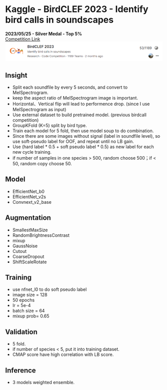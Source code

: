 # Kaggle - BirdCLEF 2023 - Identify bird calls in soundscapes
**2023/05/25 - Silver Medal - Top 5%**  
[Competition Link](https://www.kaggle.com/competitions/birdclef-2023)
![image](https://github.com/RichardLiu083/Kaggle-BirdCLEF-2023/blob/main/birdcall_rank.png)

## Insight
- Split each soundfile by every 5 seconds, and convert to MelSpectrogram.
- keep the aspect ratio of MelSpectrogram image is important.
- Horizontal、Vertical flip will lead to performence drop. (since I use MelSpectrogram as input)
- Use external dataset to build pretrained model. (previous birdcall competition)
- GroupKFold (K=5) split by bird type.
- Train each model for 5 fold, then use model soup to do combination.
- Since there are some images without signal (label in soundfile level), so use soft-pseudo label for OOF, and repeat until no LB gain.
- Use (hard label * 0.5 + soft pseudo label * 0.5) as new label for each new cycle training.
- if number of samples in one species > 500, random choose 500；if < 50, random copy choose 50.

## Model
- EfficientNet_b0
- EfficientNet_v2s
- Convnext_v2_base

## Augmentation
- SmallestMaxSize
- RandomBrightnessContrast
- mixup
- GaussNoise
- Cutout
- CoarseDropout
- ShiftScaleRotate

## Training
- use nfnet_l0 to do soft pseudo label
- image size = 128
- 50 epochs
- lr = 5e-4
- batch size = 64
- mixup prob= 0.65


## Validation
- 5 fold.
- if number of species < 5, put it into training dataset.
- CMAP score have high correlation with LB score.


## Inference
- 3 models weighted ensemble.
